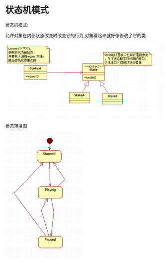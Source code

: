 # 状态机模式

状态机模式:

允许对象在内部状态改变时改变它的行为,对象看起来就好像修改了它的类.

![](./imgs/291224560038010.png)

状态转换图

![](./imgs/291232559254395.png)